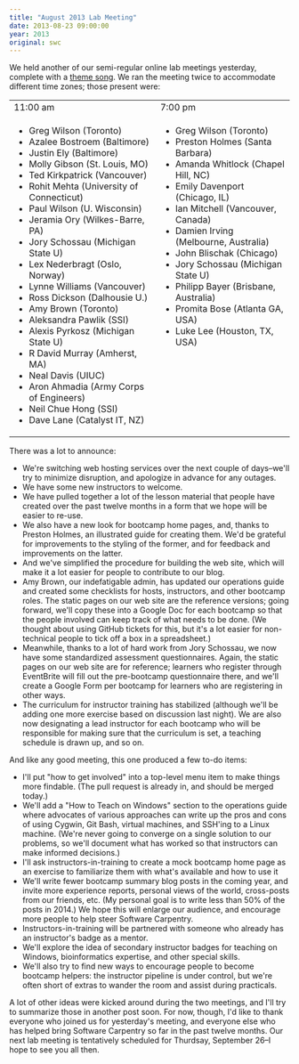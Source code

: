 ```yaml
---
title: "August 2013 Lab Meeting"
date: 2013-08-23 09:00:00
year: 2013
original: swc
---
```

<p>
  We held another of our semi-regular online lab meetings yesterday,
  complete with a
  <a href="http://www.youtube.com/watch?v=Pnqfny2_qtw">theme song</a>.
  We ran the meeting twice to accommodate different time zones;
  those present were:
</p>
<table class="centered">
  <tr>
    <td>11:00 am</td>
    <td>7:00 pm</td>
  </tr>
  <tr>
    <td valign="top">
      <ul>
  <li>Greg Wilson (Toronto)</li>
  <li>Azalee Bostroem (Baltimore)</li>
  <li>Justin Ely (Baltimore)</li>
  <li>Molly Gibson (St. Louis, MO)</li>
  <li>Ted Kirkpatrick (Vancouver)</li>
  <li>Rohit Mehta (University of Connecticut)</li>
  <li>Paul Wilson (U. Wisconsin)</li>
  <li>Jeramia Ory (Wilkes-Barre, PA)</li>
  <li>Jory Schossau (Michigan State U)</li>
  <li>Lex Nederbragt (Oslo, Norway)</li>
  <li>Lynne Williams (Vancouver)</li>
  <li>Ross Dickson (Dalhousie U.)</li>
  <li>Amy Brown (Toronto)</li>
  <li>Aleksandra Pawlik (SSI)</li>
  <li>Alexis Pyrkosz (Michigan State U)</li>
  <li>R David Murray (Amherst, MA)</li>
  <li>Neal Davis (UIUC)</li>
  <li>Aron Ahmadia (Army Corps of Engineers)</li>
  <li>Neil Chue Hong (SSI)</li>
  <li>Dave Lane (Catalyst IT, NZ)</li>
      </ul>
    </td>
    <td valign="top">
      <ul>
  <li>Greg Wilson (Toronto)</li>
  <li>Preston Holmes (Santa Barbara)</li>
  <li>Amanda Whitlock (Chapel Hill, NC)</li>
  <li>Emily Davenport (Chicago, IL)</li>
  <li>Ian Mitchell (Vancouver, Canada)</li>
  <li>Damien Irving (Melbourne, Australia)</li>
  <li>John Blischak (Chicago)</li>
  <li>Jory Schossau (Michigan State U)</li>
  <li>Philipp Bayer (Brisbane, Australia)</li>
  <li>Promita Bose (Atlanta GA, USA)</li>
  <li>Luke Lee (Houston, TX, USA)</li>
      </ul>
    </td>
  </tr>
</table>
<p>
  There was a lot to announce:
</p>
<ul>
  <li>We're switching web hosting services over the next couple of days–we'll try to minimize disruption, and apologize in advance for any outages.</li>
  <li>We have some new instructors to welcome.</li>
  <li>
    We have pulled together a lot of the lesson material
    that people have created over the past twelve months
    in a form that we hope will be easier to re-use.
  </li>
  <li>
    We also have a new look for bootcamp home pages,
    and,
    thanks to Preston Holmes,
    an illustrated guide for creating them.
    We'd be grateful for improvements to the styling of the former,
    and for feedback and improvements on the latter.
  </li>
  <li>
    And we've simplified the procedure for building the web site,
    which will make it a lot easier for people to contribute to our blog.
  </li>
  <li>
    Amy Brown,
    our indefatigable admin,
    has updated our operations guide
    and created some checklists for hosts, instructors, and other bootcamp roles.
    The static pages on our web site are the reference versions;
    going forward,
    we'll copy these into a Google Doc for each bootcamp
    so that the people involved can keep track of what needs to be done.
    (We thought about using GitHub tickets for this,
    but it's a lot easier for non-technical people to tick off a box in a spreadsheet.)
  </li>
  <li>
    Meanwhile,
    thanks to a lot of hard work from Jory Schossau,
    we now have some standardized assessment questionnaires.
    Again,
    the static pages on our web site are for reference;
    learners who register through EventBrite will fill out the pre-bootcamp questionnaire there,
    and we'll create a Google Form per bootcamp for learners who are registering in other ways.
  </li>
  <li>
    The curriculum for instructor training
    has stabilized
    (although we'll be adding one more exercise based on discussion last night).
    We are also now designating a lead instructor for each bootcamp
    who will be responsible for making sure that the curriculum is set,
    a teaching schedule is drawn up,
    and so on.
  </li>
</ul>
<p>
  And like any good meeting,
  this one produced a few to-do items:
</p>
<ul>
  <li>
    I'll put "how to get involved" into a top-level menu item to make things more findable.
    (The pull request is already in,
    and should be merged today.)
  </li>
  <li>
    We'll add a "How to Teach on Windows" section to the operations guide
    where advocates of various approaches can write up the pros and cons of
    using Cygwin, Git Bash, virtual machines, and SSH'ing to a Linux machine.
    (We're never going to converge on a single solution to our problems,
    so we'll document what has worked so that instructors can make informed decisions.)
  </li>
  <li>
    I'll ask instructors-in-training to create a mock bootcamp home page
    as an exercise to familiarize them with what's available and how to use it
  </li>
  <li>
    We'll write fewer bootcamp summary blog posts in the coming year,
    and invite more experience reports,
    personal views of the world,
    cross-posts from our friends,
    etc.
    (My personal goal is to write less than 50% of the posts in 2014.)
    We hope this will enlarge our audience,
    and encourage more people to help steer Software Carpentry.
  </li>
  <li>
    Instructors-in-training will be partnered with someone
    who already has an instructor's badge
    as a mentor.
  </li>
  <li>
    We'll explore the idea of secondary instructor badges for teaching on Windows,
    bioinformatics expertise,
    and other special skills.
  </li>
  <li>
    We'll also try to find new ways to encourage people to become bootcamp helpers:
    the instructor pipeline is under control,
    but we're often short of extras to wander the room and assist during practicals.
  </li>
</ul>
<p>
  A lot of other ideas were kicked around during the two meetings,
  and I'll try to summarize those in another post soon.
  For now,
  though,
  I'd like to thank everyone who joined us for yesterday's meeting,
  and everyone else who has helped bring Software Carpentry so far in the past twelve months.
  Our next lab meeting is tentatively scheduled for Thurdsay, September 26–I
  hope to see you all then.
</p>
